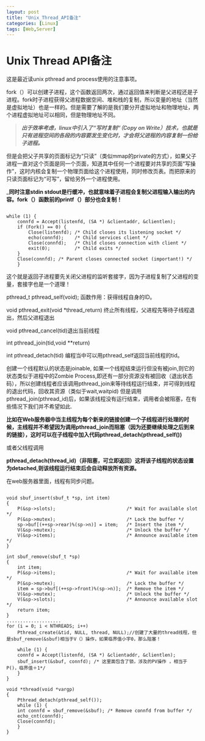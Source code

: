 ```yaml
---
layout: post
title: "Unix_Thread_API备注"
categories: [Linux]
tags: [Web,Server]
---
```

Unix Thread API备注
=====================
这是最近读unix pthread and process使用的注意事项。

fork（）可以创建子进程，这个函数返回两次，通过返回值来判断是父进程还是子进程。fork时子进程获得父进程数据空间、堆和栈的复制，所以变量的地址（当然是虚拟地址）也是一样的。但是需要了解的是我们要分开虚拟地址和物理地址，两个进程虚拟地址可以相同，但是物理地址不同。

> ___出于效率考虑，linux中引入了“写时复制“（Copy on Write）技术，也就是只有进程空间的各段的内容要发生变化时，才会将父进程的内容复制一份给子进程。___

但是会把父子共享的页面标记为“只读”（类似mmap的private的方式），如果父子进程一直对这个页面是同一个页面，知道其中任何一个进程要对共享的页面“写操作”，这时内核会复制一个物理页面给这个进程使用，同时修改页表。而把原来的只读页面标记为“可写”，留给另外一个进程使用。

___同时注意stdin stdout是行缓冲，也就意味着子进程会复制父进程输入输出的内容。fork（）函数前的printf（）部分也会复制！__

<pre><code>
while (1) {
    connfd = Accept(listenfd, (SA *) &clientaddr, &clientlen);
    if (Fork() == 0) {
        Close(listenfd); /* Child closes its listening socket */
        echo(connfd);    /* Child services client */
        Close(connfd);   /* Child closes connection with client */
        exit(0);         /* Child exits */
    }
    Close(connfd); /* Parent closes connected socket (important!) */
    }
</code></pre>

这个就是返回子进程要先关闭父进程的监听套接字，因为子进程复制了父进程的变量，套接字也是一个道理！

pthread_t pthread_self(void); 函数作用：获得线程自身的ID。
 

void pthread_exit(void *thread_return) 终止所有线程，父进程先等待子线程退出，然后父进程退出
 

void pthread_cancel(tid)退出当前线程
 

int pthread_join(tid,void **return)
 

int pthread_detach(tid)
编程当中可以用pthread_self返回当前线程的tid。

创建一个线程默认的状态是joinable, 如果一个线程结束运行但没有被join,则它的状态类似于进程中的Zombie Process,即还有一部分资源没有被回收（退出状态码），所以创建线程者应该调用pthread_join来等待线程运行结束，并可得到线程的退出代码，回收其资源（类似于wait,waitpid)
但是调用pthread_join(pthread_id)后，如果该线程没有运行结束，调用者会被阻塞，在有些情况下我们并不希望如此.

__比如在Web服务器中当主线程为每个新来的链接创建一个子线程进行处理的时候，主线程并不希望因为调用pthread_join而阻塞（因为还要继续处理之后到来的链接），这时可以在子线程中加入代码pthread_detach(pthread_self())__

或者父线程调用

__pthread_detach(thread_id)（非阻塞，可立即返回）这将该子线程的状态设置为detached,则该线程运行结束后会自动释放所有资源。__

在web服务器里面，线程有同步问题。

<pre><code>
void sbuf_insert(sbuf_t *sp, int item)
{
    P(&sp->slots);                          /* Wait for available slot */
    P(&sp->mutex);                          /* Lock the buffer */
    sp->buf[(++sp->rear)%(sp->n)] = item;   /* Insert the item */
    V(&sp->mutex);                          /* Unlock the buffer */
    V(&sp->items);                          /* Announce available item */
}
 
int sbuf_remove(sbuf_t *sp)
{
    int item;
    P(&sp->items);                          /* Wait for available item */
    P(&sp->mutex);                          /* Lock the buffer */
    item = sp->buf[(++sp->front)%(sp->n)];  /* Remove the item */
    V(&sp->mutex);                          /* Unlock the buffer */
    V(&sp->slots);                          /* Announce available slot */
    return item;
}
....................
for (i = 0; i < NTHREADS; i++)  
    Pthread_create(&tid, NULL, thread, NULL);//创建了大量的thread线程，但是sbuf_remove(&sbuf)相当于V（）操作，如果临界值小宇0，那么阻塞！
 
    while (1) { 
    connfd = Accept(listenfd, (SA *) &clientaddr, &clientlen);
    sbuf_insert(&sbuf, connfd); /* 这里面包含了锁，涉及的PV操作 ，相当于P()，临界值＋1*/
    }
}
 
void *thread(void *vargp) 
{  
    Pthread_detach(pthread_self()); 
    while (1) { 
    int connfd = sbuf_remove(&sbuf); /* Remove connfd from buffer */
    echo_cnt(connfd);                
    Close(connfd);
    }
}
</code></pre>
